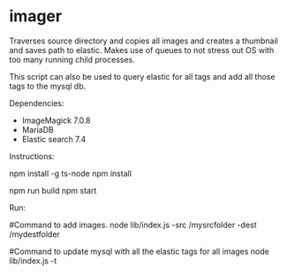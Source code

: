 # imager
Traverses source directory and copies all images and creates a thumbnail and saves path to elastic.
Makes use of queues to not stress out OS with too many running child processes.

This script can also be used to query elastic for all tags and add all those tags to the mysql db.

Dependencies:
- ImageMagick 7.0.8
- MariaDB
- Elastic search 7.4

Instructions:

npm install -g ts-node
npm install

npm run build
npm start



Run:

#Command to add images. 
node lib/index.js -src /mysrcfolder -dest /mydestfolder

#Command to update mysql with all the elastic tags for all images
node lib/index.js -t

